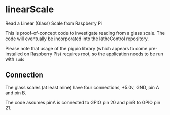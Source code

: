 # linearScale
Read a Linear (Glass) Scale from Raspberry Pi

This is proof-of-concept code to investigate reading from a glass scale. The code will 
eventually be incorporated into the latheControl repository.

Please note that usage of the pigpio library (which appears to come pre-installed on
Raspberry Pis) requires root, so the application needs to be run with `sudo`

## Connection

The glass scales (at least mine) have four connections, +5.0v, GND, pin A and pin B.

The code assumes pinA is connected to GPIO pin 20 and pinB to GPIO pin 21.
